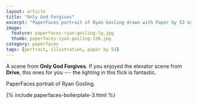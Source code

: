 ```yaml
---
layout: article
title: "Only God Forgives"
excerpt: "PaperFaces portrait of Ryan Gosling drawn with Paper by 53 on an iPad."
image: 
  feature: paperfaces-ryan-gosling-lg.jpg
  thumb: paperfaces-ryan-gosling-150.jpg
category: paperfaces
tags: [portrait, illustration, paper by 53]
---
```


A scene from **Only God Forgives**. If you enjoyed the elevator scene from **Drive**, this ones for you --- the lighting in this flick is fantastic.

PaperFaces portrait of Ryan Gosling.

{% include paperfaces-boilerplate-3.html %}